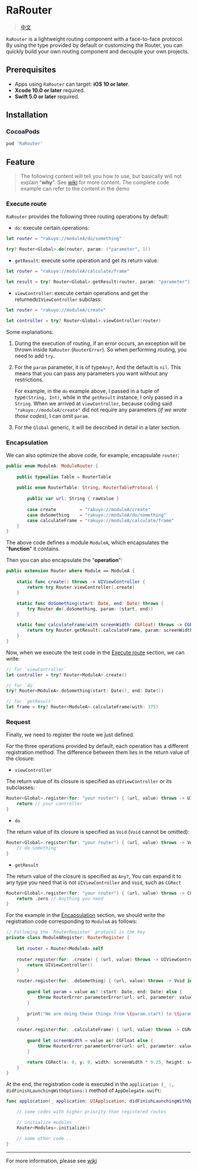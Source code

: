 # RaRouter

> [中文](https://github.com/rakuyoMo/RaRouter/blob/master/README_CN.md)

`RaRouter` is a lightweight routing component with a face-to-face protocol. By using the type provided by default or customizing the Router, you can quickly build your own routing component and decouple your own projects.

## Prerequisites

- Apps using `RaRouter` can target: **iOS 10 or later**.
- **Xcode 10.0 or later** required.
- **Swift 5.0 or later** required.

## Installation

### CocoaPods

```ruby
pod 'RaRouter'
```

## Feature

> The following content will tell you how to use, but basically will not explain "**why**". See [wiki](https://github.com/rakuyoMo/RaRouter/wiki) for more content. The complete code example can refer to the content in the demo

### Execute route

`RaRouter` provides the following three routing operations by default:

- `do`: execute certain operations:

```swift
let router = "rakuyo://moduleA/do/something"

try? Router<Global>.do(router, param: ("parameter", 1))
```

- `getResult`: execute some operation and get its return value:

```swift
let router = "rakuyo://moduleA/calculate/frame"

let result = try? Router<Global>.getResult(router, param: "parameter")
```

- `viewController`: execute certain operations and get the returned`UIViewController` subclass:

```swift
let router = "rakuyo://moduleA/create"

let controller = try? Router<Global>.viewController(router)
```

Some explanations:

1. During the execution of routing, if an error occurs, an exception will be thrown inside `RaRouter` (`RouterError`). So when performing routing, you need to add `try`.

2. For the `param` parameter, it is of type` Any? `, And the default is `nil`. This means that you can pass
 any parameters you want without any restrictions.

    For example, in the `do` example above, I passed in a tuple of type`(String, Int)`, while in the
     `getResult` instance, I only passed in a `String`. When we arrived at `viewController`, because coding
      said `"rakuyo://moduleA/create"` did not require any parameters (*if we wrote those codes*), I can
       omit `param`.

3. For the `Global` generic, it will be described in detail in a later section.

### Encapsulation

We can also optimize the above code, for example, encapsulate `router`:

```swift
public enum ModuleA: ModuleRouter {
    
    public typealias Table = RouterTable
    
    public enum RouterTable: String, RouterTableProtocol {
        
        public var url: String { rawValue }
        
        case create         = "rakuyo://moduleA/create"
        case doSomething    = "rakuyo://moduleA/do/something"
        case calculateFrame = "rakuyo://moduleA/calculate/frame" 
    }
}
```

The above code defines a module `ModuleA`, which encapsulates the "**function**" it contains.

Then you can also encapsulate the "**operation**":

```swift
public extension Router where Module == ModuleA {
    
    static func create() throws -> UIViewController {
        return try Router.viewController(.create)
    }

    static func doSomething(start: Date, end: Date) throws {
        try Router.do(.doSomething, param: (start, end))
    }

    static func calculateFrame(with screenWidth: CGFloat) throws -> CGRect {
        return try Router.getResult(.calculateFrame, param: screenWidth)
    }
}
```

Now, when we execute the test code in the [Execute route](#execute-route) section, we can write:

```swift
// for `viewController`
let controller = try? Router<ModuleA>.create()

// for `do`
try? Router<ModuleA>.doSomething(start: Date(), end: Date())

// for `getResult`
let frame = try? Router<ModuleA>.calculateFrame(with: 375)
```

### Request

Finally, we need to register the route we just defined.

For the three operations provided by default, each operation has a different registration method. The difference between them lies in the return value of the closure:

- `viewController`

The return value of its closure is specified as `UIViewController` or its subclasses:

```swift
Router<Global>.register(for: "your router") { (url, value) throws -> UIViewController in
    return // your controller
}
```

- `do`

The return value of its closure is specified as `Void` (`Void` cannot be omitted):

```swift
Router<Global>.register(for: "your router") { (url, value) throws -> Void in
    // do something
}
```

- `getResult`

The return value of the closure is specified as `Any?`, You can expand it to any type you need that is not
 `UIViewController` and `Void`, such as `CGRect`

```swift
Router<Global>.register(for: "your router") { (url, value) throws -> CGRect in
    return .zero // Anything you need
}
```

For the example in the [Encapsulation](#Encapsulation) section, we should write the registration code
 corresponding to `ModuleA` as follows:

```swift
// Following the `RouterRegister` protocol is the key
private class ModuleARegister: RouterRegister {
    
    let router = Router<ModuleA>.self
    
    router.register(for: .create) { (url, value) throws -> UIViewController in
        return UIViewController()
    }

    router.register(for: .doSomething) { (url, value) throws -> Void in
        
        guard let param = value as? (start: Date, end: Date) else {
            throw RouterError.parameterError(url: url, parameter: value)
        }
    
        print("We are doing these things from \(param.start) to \(param.end)")
    }

    router.register(for: .calculateFrame) { (url, value) throws -> CGRect in
        
        guard let screenWidth = value as? CGFloat else {
            throw RouterError.parameterError(url: url, parameter: value)
        }

        return CGRect(x: 0, y: 0, width: screenWidth * 0.25, height: screenWidth)
    }
}
```

At the end, the registration code is executed in the `application (_ :, didFinishLaunchingWithOptions:)` method of `AppDelegate.swift`:

```swift
func application(_ application: UIApplication, didFinishLaunchingWithOptions launchOptions: [UIApplication.LaunchOptionsKey: Any]?) -> Bool {

    // some codes with higher priority than registered routes

    // initialize modules
    Router<Modules>.initialize()

    // some other code ..
}
```

--------

For more information, please see [wiki](https://github.com/rakuyoMo/RaRouter/wiki)